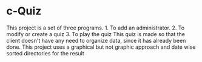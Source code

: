 # c-Quiz
This project is a set of three programs. 1. To add an administrator. 2. To modify or create a quiz 3. To play the quiz This quiz is made so that the client doesn't have any need to organize data, since it has already been done.  This project uses a graphical but not graphic approach and date wise sorted directories for the result
